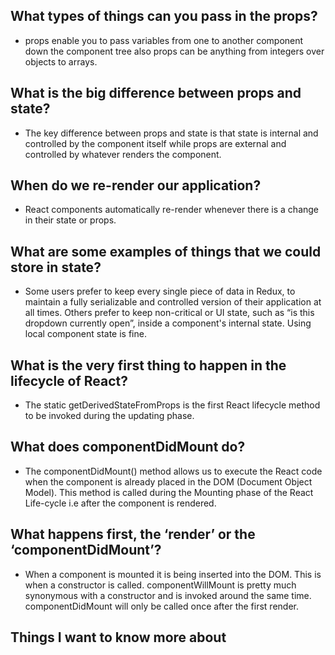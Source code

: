 ## What types of things can you pass in the props?

* props enable you to pass variables from one to another component down the component tree also props can be anything from integers over objects to arrays.

## What is the big difference between props and state?

* The key difference between props and state is that state is internal and controlled by the component itself while props are external and controlled by whatever renders the component.

## When do we re-render our application?

* React components automatically re-render whenever there is a change in their state or props. 

## What are some examples of things that we could store in state?

* Some users prefer to keep every single piece of data in Redux, to maintain a fully serializable and controlled version of their application at all times. Others prefer to keep non-critical or UI state, such as “is this dropdown currently open”, inside a component's internal state. Using local component state is fine.

## What is the very first thing to happen in the lifecycle of React?

* The static getDerivedStateFromProps is the first React lifecycle method to be invoked during the updating phase.

## What does componentDidMount do?

* The componentDidMount() method allows us to execute the React code when the component is already placed in the DOM (Document Object Model). This method is called during the Mounting phase of the React Life-cycle i.e after the component is rendered.

## What happens first, the ‘render’ or the ‘componentDidMount’?

* When a component is mounted it is being inserted into the DOM. This is when a constructor is called. componentWillMount is pretty much synonymous with a constructor and is invoked around the same time. componentDidMount will only be called once after the first render.

## Things I want to know more about
